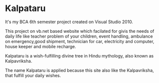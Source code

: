 # Kalpataru

It's my BCA 6th semester project created on Visual Studio 2010.

This project on vb.net based website which facilated for givis the needs of daily life like teacher problem of your children, event handling, ambulance on emergency,good shipment, technician for car, electricity and computer, house keeper and mobile recharge.

Kalpataru is a wish-fulfilling divine tree in Hindu mythology, also known as Kalpavriksha.

The name Kalpataru is applied because this site also like the Kalpavriksha, that fulfill your daily wishes.
